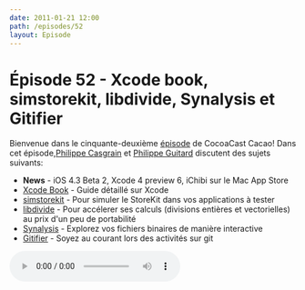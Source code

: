 ```yaml
---
date: 2011-01-21 12:00
path: /episodes/52
layout: Episode
---
```

# Épisode 52 - Xcode book, simstorekit, libdivide, Synalysis et Gitifier
<p>Bienvenue dans le cinquante-deuxième <a href="https://archive.org/download/cacaocast/cacaocast_52.mp3" title="CocoaCast Cacao Episode 52">épisode</a> de CocoaCast Cacao! Dans cet épisode,<a href="http://www.twitter.com/philippec" title="Philippe Casgrain sur Twitter">Philippe Casgrain</a> et <a href="http://www.twitter.com/philippeguitard" title="Philippe Guitard sur Twitter">Philippe Guitard</a> discutent des sujets suivants:</p>
<ul><li><strong>News</strong> - iOS 4.3 Beta 2, Xcode 4 preview 6, iChibi sur le Mac App Store</li>
<li><a href="http://www.meandmark.com/xcodebook.html" title="Xcode Book">Xcode Book</a> - Guide détaillé sur Xcode</li>
<li><a href="https://github.com/millenomi/simstorekit" title="simstorekit">simstorekit</a> - Pour simuler le StoreKit dans vos applications à tester</li>
<li><a href="http://libdivide.com/" title="libdivide">libdivide</a> - Pour accélerer ses calculs (divisions entières et vectorielles) au prix d'un peu de portabilité</li>
<li><a href="http://www.synalysis.net/" title="Synalysis">Synalysis</a> - Explorez vos fichiers binaires de manière interactive</li>
<li><a href="http://psionides.github.com/gitifier/" title="Gitifier">Gitifier</a> - Soyez au courant lors des activités sur git</li>
</ul>
<p><audio controls><source src="https://archive.org/download/cacaocast/cacaocast_52.mp3" type="audio/mpeg"><source src="https://archive.org/download/cacaocast/cacaocast_52.mp3" type="audio/mp4">Votre navigateur ne supporte pas l'élément audio / Your browser does not support the audio element.</audio></p>
